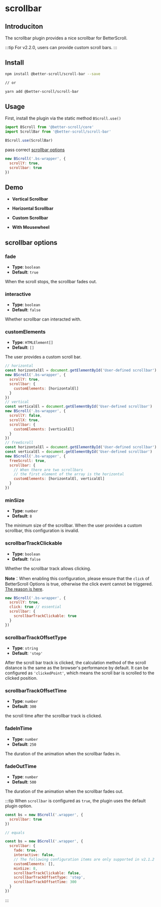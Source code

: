 # scrollbar

## Introduciton

The scrollbar plugin provides a nice scrollbar for BetterScroll.

:::tip
For v2.2.0, users can provide custom scroll bars.
:::

## Install

```bash
npm install @better-scroll/scroll-bar --save

// or

yarn add @better-scroll/scroll-bar
```

## Usage

First, install the plugin via the static method `BScroll.use()`

```js
import BScroll from '@better-scroll/core'
import ScrollBar from '@better-scroll/scroll-bar'

BScroll.use(ScrollBar)
```

pass correct [scrollbar options](./scroll-bar.html#scrollbar-options)

```js
new BScroll('.bs-wrapper', {
  scrollY: true,
  scrollbar: true
})
```

## Demo

  - **Vertical Scrollbar**

    <demo qrcode-url="scrollbar/vertical" :render-code="true">
      <template slot="code-template">
        <<< @/examples/vue/components/scrollbar/vertical.vue?template
      </template>
      <template slot="code-script">
        <<< @/examples/vue/components/scrollbar/vertical.vue?script
      </template>
      <template slot="code-style">
        <<< @/examples/vue/components/scrollbar/vertical.vue?style
      </template>
      <scrollbar-vertical slot="demo"></scrollbar-vertical>
    </demo>

  - **Horizontal Scrollbar**

    <demo qrcode-url="scrollbar/horizontal" :render-code="true">
      <template slot="code-template">
        <<< @/examples/vue/components/scrollbar/horizontal.vue?template
      </template>
      <template slot="code-script">
        <<< @/examples/vue/components/scrollbar/horizontal.vue?script
      </template>
      <template slot="code-style">
        <<< @/examples/vue/components/scrollbar/horizontal.vue?style
      </template>
      <scrollbar-horizontal slot="demo"></scrollbar-horizontal>
    </demo>

  - **Custom Scrollbar**

    <demo qrcode-url="scrollbar/custom" :render-code="true">
      <template slot="code-template">
        <<< @/examples/vue/components/scrollbar/custom.vue?template
      </template>
      <template slot="code-script">
        <<< @/examples/vue/components/scrollbar/custom.vue?script
      </template>
      <template slot="code-style">
        <<< @/examples/vue/components/scrollbar/custom.vue?style
      </template>
      <scrollbar-custom slot="demo"></scrollbar-custom>
    </demo>

  - **With Mousewheel**

    <demo qrcode-url="scrollbar/mousewheel" :render-code="true">
      <template slot="code-template">
        <<< @/examples/vue/components/scrollbar/mousewheel.vue?template
      </template>
      <template slot="code-script">
        <<< @/examples/vue/components/scrollbar/mousewheel.vue?script
      </template>
      <template slot="code-style">
        <<< @/examples/vue/components/scrollbar/mousewheel.vue?style
      </template>
      <scrollbar-mousewheel slot="demo"></scrollbar-mousewheel>
    </demo>


## scrollbar options

### fade

  - **Type**: `boolean`
  - **Default**: `true`

  When the scroll stops, the scrollbar fades out.

### interactive

  - **Type**: `boolean`
  - **Default**: `false`

  Whether scrollbar can interacted with.
### customElements <Badge text="2.2.0" />

  - **Type**: `HTMLElement[]`
  - **Default**: `[]`

  The user provides a custom scroll bar.

  ```js
  // horizontal
  const horizontalEl = document.getElementById('User-defined scrollbar')
  new BScroll('.bs-wrapper', {
    scrollY: true,
    scrollbar: {
      customElements: [horizontalEl]
    }
  })
  // vertical
  const verticalEl = document.getElementById('User-defined scrollbar')
  new BScroll('.bs-wrapper', {
    scrollY: false,
    scrollX: true,
    scrollbar: {
      customElements: [verticalEl]
    }
  })
  // freeScroll
  const horizontalEl = document.getElementById('User-defined scrollbar')
  const verticalEl = document.getElementById('User-defined scrollbar')
  new BScroll('.bs-wrapper', {
    freeScroll: true,
    scrollbar: {
      // When there are two scrollbars
      // the first element of the array is the horizontal
      customElements: [horizontalEl, verticalEl]
    }
  })
  ```

### minSize <Badge text="2.2.0" />

  - **Type**: `number`
  - **Default**: `8`

  The minimum size of the scrollbar. When the user provides a custom scrollbar, this configuration is invalid.

### scrollbarTrackClickable <Badge text="2.2.0" />

  - **Type**: `boolean`
  - **Default**: `false`

  Whether the scrollbar track allows clicking.

  **Note**：When enabling this configuration, please ensure that the `click` of BetterScroll Options is true, otherwise the click event cannot be triggered. [The reason is here](../FAQ/diagnosis.html#question-4-why-are-the-listeners-for-all-click-events-inside-betterscroll-content-not-triggered).

  ```js
  new BScroll('.bs-wrapper', {
    scrollY: true,
    click: true // essential
    scrollbar: {
      scrollbarTrackClickable: true
    }
  })
  ```

### scrollbarTrackOffsetType <Badge text="2.2.0" />

  - **Type**: `string`
  - **Default**: `'step'`

  After the scroll bar track is clicked, the calculation method of the scroll distance is the same as the browser's performance by default. It can be configured as `'clickedPoint'`, which means the scroll bar is scrolled to the clicked position.

### scrollbarTrackOffsetTime <Badge text="2.2.0" />

  - **Type**: `number`
  - **Default**: `300`

  the scroll time after the scrollbar track is clicked.

### fadeInTime <Badge text="2.4.0" />

  - **Type**: `number`
  - **Default**: `250`

  The duration of the animation when the scrollbar fades in.

### fadeOutTime <Badge text="2.4.0" />

  - **Type**: `number`
  - **Default**: `500`

  The duration of the animation when the scrollbar fades out.

:::tip
When `scrollbar` is configured as `true`, the plugin uses the default plugin option.

```js
const bs = new BScroll('.wrapper', {
  scrollbar: true
})

// equals

const bs = new BScroll('.wrapper', {
  scrollbar: {
    fade: true,
    interactive: false,
    // The following configuration items are only supported in v2.1.2
    customElements: [],
    minSize: 8,
    scrollbarTrackClickable: false,
    scrollbarTrackOffsetType: 'step',
    scrollbarTrackOffsetTime: 300
  }
})
```
:::
